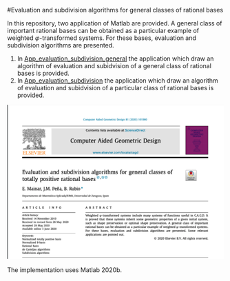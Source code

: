 #Evaluation and subdivision algorithms for general classes of rational bases

In this repository, two application of Matlab are provided. 
A general class of important rational bases can be obtained as a particular example of weighted  $\varphi$-transformed systems.  For these bases, evaluation and subdivision algorithms are presented. 


1. In [App_evaluation_subdivision_general](https://github.com/BeatriazRubio/Article_CAGD_2020/Article1_CAGD2020/App_evaluation_subdivision/) the application which draw an algorithm of evaluation and subidvision of a general class of rational bases is provided.
2. In [App_evaluation_subdivision](https://github.com/BeatriazRubio/Article_CAGD_2020/Article1_CAGD2020/App_evaluation_subdivision/) the application which draw an algorithm of evaluation and subidvision of a particular class of rational bases is provided.


![paper_banner](paper_banner.PNG)


The implementation uses Matlab 2020b.

